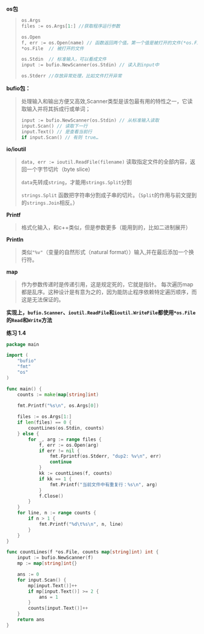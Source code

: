 **os包**
> ```go
> os.Args
> files := os.Args[1:] //获取程序运行参数
> 
> os.Open
> f, err := os.Open(name) // 函数返回两个值。第一个值是被打开的文件(*os.File）。 f是*os.File类型
> *os.File  // 被打开的文件
> 
> os.Stdin  // 标准输入，可以看成文件
> input := bufio.NewScanner(os.Stdin) // 读入到input中
> 
> os.Stderr //存放异常处理，比如文件打开异常
> 
> ```

**bufio包：**
> 处理输入和输出方便又高效,Scanner类型是该包最有用的特性之一，它读取输入并将其拆成行或单词；
> ```go
> input := bufio.NewScanner(os.Stdin) // 从标准输入读取
> input.Scan() // 读取下一行
> input.Text() // 是查看当前行
> if input.Scan() // 有则 true…
> ```

**io/ioutil**
> `data, err := ioutil.ReadFile(filename)` 读取指定文件的全部内容，返回一个字节切片（byte slice）
> 
> `data`先转成`string`，才能用`strings.Split`分割
> 
> `strings.Split` 函数把字符串分割成子串的切片。（`Split`的作用与前文提到的`strings.Join`相反。）

**Printf** 
> 格式化输入，和c++类似，但是参数更多（能用到的，比如二进制展开）

**Println** 
> 类似`"%v"`（变量的自然形式（natural format））输入,并在最后添加一个换行符。

**map**
> 作为参数传递时是传递引用，这是规定死的，它就是指针。
> 每次遍历map都是乱序。这种设计是有意为之的，因为能防止程序依赖特定遍历顺序，而这是无法保证的。




**实现上，`bufio.Scanner`、`ioutil.ReadFile`和`ioutil.WriteFile`都使用`*os.File`的`Read`和`Write`方法**

**练习 1.4**
```go
package main

import (
	"bufio"
	"fmt"
	"os"
)

func main() {
	counts := make(map[string]int)

    fmt.Printf("%s\n", os.Args[0])
    
	files := os.Args[1:]
	if len(files) == 0 {
		countLines(os.Stdin, counts)
	} else {
		for _, arg := range files {
			f, err := os.Open(arg)
			if err != nil {
				fmt.Fprintf(os.Stderr, "dup2: %v\n", err)
				continue
			}
			kk := countLines(f, counts)
			if kk == 1 {
				fmt.Printf("当前文件中有重复行：%s\n", arg)
			}
			f.Close()
		}
	}
	for line, n := range counts {
		if n > 1 {
			fmt.Printf("%d\t%s\n", n, line)
		}
	}
}

func countLines(f *os.File, counts map[string]int) int {
	input := bufio.NewScanner(f)
	mp := map[string]int{}

	ans := 0
	for input.Scan() {
		mp[input.Text()]++
		if mp[input.Text()] >= 2 {
			ans = 1
		}
		counts[input.Text()]++
	}
	return ans
}


```